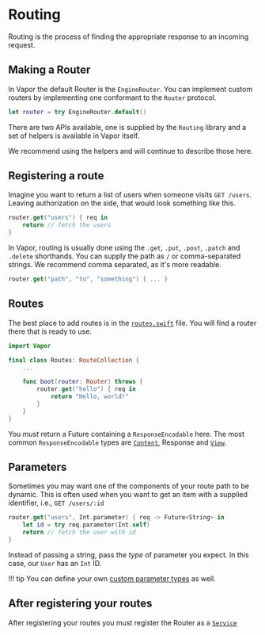 # Routing

Routing is the process of finding the appropriate response to an incoming request.

## Making a Router

In Vapor the default Router is the `EngineRouter`. You can implement custom routers by implementing one conformant to the `Router` protocol.

```swift
let router = try EngineRouter.default()
```

There are two APIs available, one is supplied by the `Routing` library and a set of helpers is available in Vapor itself.

We recommend using the helpers and will continue to describe those here.

## Registering a route

Imagine you want to return a list of users when someone visits `GET /users`.
Leaving authorization on the side, that would look something like this.

```swift
router.get("users") { req in
    return // fetch the users
}
```

In Vapor, routing is usually done using the `.get`, `.put`, `.post`, `.patch` and `.delete` shorthands.
You can supply the path as `/` or comma-separated strings. We recommend comma separated, as it's more readable.

```swift
router.get("path", "to", "something") { ... }
```

## Routes

The best place to add routes is in the [`routes.swift`](structure.md#routesswift) file.
You will find a router there that is ready to use.

```swift
import Vapor

final class Routes: RouteCollection {
    ...

    func boot(router: Router) throws {
        router.get("hello") { req in
            return "Hello, world!"
        }
    }
}
```

You _must_ return a Future containing a `ResponseEncodable` here.
The most common `ResponseEncodable` types are [`Content`](content.md), Response and [`View`](../leaf/getting-started.md).

## Parameters

Sometimes you may want one of the components of your route path to be dynamic. This is often used when
you want to get an item with a supplied identifier, i.e., `GET /users/:id`

```swift
router.get("users", Int.parameter) { req -> Future<String> in
    let id = try req.parameter(Int.self)
    return // fetch the user with id
}
```

Instead of passing a string, pass the _type_ of parameter you expect. In this case, our `User` has an `Int` ID.

!!! tip
    You can define your own [custom parameter types](../routing/parameters.md) as well.

## After registering your routes

After registering your routes you must register the Router as a [`Service`](../getting-started/services.md)
